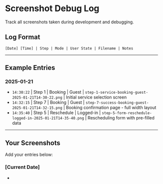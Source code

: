 # Screenshot Debug Log

Track all screenshots taken during development and debugging.

## Log Format
```
[Date] [Time] | Step | Mode | User State | Filename | Notes
```

---

## Example Entries

### 2025-01-21
- `14:30:22` | Step 1 | Booking | Guest | `step-1-service-booking-guest-2025-01-21T14-30-22.png` | Initial service selection screen
- `14:32:15` | Step 7 | Booking | Guest | `step-7-success-booking-guest-2025-01-21T14-32-15.png` | Booking confirmation page - full width layout
- `14:35:40` | Step 5 | Reschedule | Logged-in | `step-5-form-reschedule-logged-in-2025-01-21T14-35-40.png` | Rescheduling form with pre-filled data

---

## Your Screenshots

Add your entries below:

### [Current Date]
- 

